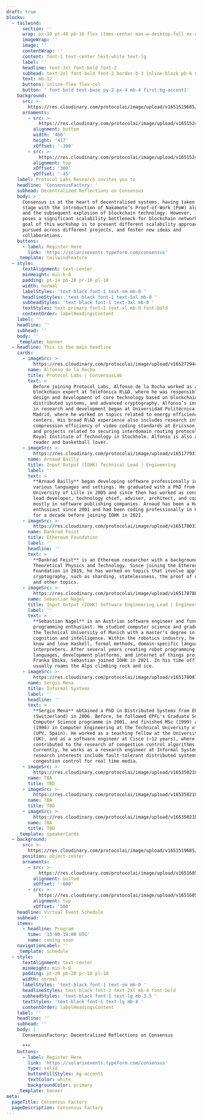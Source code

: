 ```yaml
---
draft: true
blocks:
  - tailwind:
      section: ''
      wrap: px-10 pt-48 pb-16 flex items-center max-w-desktop-full mx-auto
      imageWrap: ''
      image: ''
      contentWrap: ''
      content: font-1 text-center text-white text-lg
      label: ''
      headline: text-3xl font-bold font-2
      subhead: text-2xl font-bold font-2 border-b-3 inline-block pb-6 mb-16
      text: mb-12
      buttons: inline-flex flex-col
      button: ' font-bold text-base py-2 px-4 mb-4 first:bg-accent1'
    background:
      src: >-
        https://res.cloudinary.com/protocolai/image/upload/v1651519685/consensus-factory/hero_bg_gocqtx.png
      ornaments:
        - src: >-
            https://res.cloudinary.com/protocolai/image/upload/v1651524196/consensus-factory/hero-ornament-left_lvldlf.svg
          alignment: bottom
          width: '460'
          height: '417'
          xOffset: '-390'
        - src: >-
            https://res.cloudinary.com/protocolai/image/upload/v1651524200/consensus-factory/hero-ornament-right_dhqhk7.svg
          alignment: top
          xOffset: '300'
          yOffset: '-45'
    label: Protocol Labs Research invites you to
    headline: 'ConsensusFactory: '
    subhead: Decentralized Reflections on Consensus
    body: >
      Consensus is at the heart of decentralised systems, having taken centre
      stage with the introduction of Nakamoto’s Proof-of-Work (PoW) algorithm
      and the subsequent explosion of blockchain technology. However, it also
      poses a significant scalability bottleneck for blockchain networks. The
      goal of this workshop is to present different scalability approaches being
      pursued across different projects, and foster new ideas and
      collaborations.
    buttons:
      - label: Register Here
        link: 'https://solarisevents.typeform.com/consensus'
    _template: tailwindFeature
  - style:
      textAlignment: text-center
      minHeight: min-h-0
      padding: pt-14 pb-28 pr-10 pl-10
      width: normal
      labelStyles: 'text-black font-1 text-sm mb-0 '
      headlineStyles: 'text-black font-1 text-5xl mb-0 '
      subheadStyles: 'text-black font-1 text-3xl mb-0 '
      textStyles: text-primary font-1 text-xl mb-0 font-bold
      contentOrder: labelHeadingsContent
    label: ''
    headline: ''
    subhead: ''
    body: ''
    _template: banner
  - headline: This is the main headline
    cards:
      - imageSrc: >-
          https://res.cloudinary.com/protocolai/image/upload/v1652729448/consensus-factory/Alfonso_de_la_Rocha_IOHK_prxwmd.png
        name: Alfonso de la Rocha
        title: Protocol Labs | ConsensusLab
        text: >
          Before joining Protocol Labs, Alfonso de la Rocha worked as a
          blockchain expert at Telefónica R\&D, where he was responsible for the
          design and development of core technology based on blockchains,
          distributed systems, and advanced cryptography. Alfonso’s involvement
          in research and development began at Universidad Politécnica de
          Madrid, where he worked on topics related to energy efficiency in data
          centers. His broad R\&D experience also includes research into the
          compression efficiency of video coding standards at Ericsson Research
          and projects related to securing interdomain routing protocols at KTH
          Royal Institute of Technology in Stockholm. Alfonso is also an avid
          reader and basketball lover.
      - imageSrc: >-
          https://res.cloudinary.com/protocolai/image/upload/v1651779372/consensus-factory/Arnaud_Bailly_IOHK_mnmqm6.png
        name: Arnaud Bailly
        title: Input Output (IOHK) Technical Lead | Engineering
        label: ''
        text: >
          **Arnaud Bailly** began developing software professionally in 1994, in
          various languages and settings. He graduated with a PhD from the
          University of Lille in 2005 and since then has worked as consultant,
          lead developer, technology chief, adviser, architect, and coach,
          mostly in software publishing companies. Arnaud has been a Haskell
          enthusiast since 2001 and had been coding professionally in Haskell
          for a decade before joining IOHK in 2021.
      - imageSrc: >-
          https://res.cloudinary.com/protocolai/image/upload/v1651780333/consensus-factory/Dankrad_Feist_no_background_pbleub.png
        name: Dankrad Feist
        title: Ethereum Foundation
        label: ''
        headline: ''
        text: >
          **Dankrad Feist** is an Ethereum researcher with a background in
          Theoretical Physics and Technology. Since joining the Ethereum
          Foundation in 2019, he has worked on topics that involve applied
          cryptography, such as sharding, statelessness, the proof of custody
          and other topics.
      - imageSrc: >-
          https://res.cloudinary.com/protocolai/image/upload/v1651787887/Nagel_osaria.png
        name: Sebastian Nagel
        title: Input Output (IOHK) Software Engineering Lead | Engineering
        label: ''
        text: >
          **Sebastian Nagel** is an Austrian software engineer and functional
          programming enthusiast. He studied computer science and graduated from
          the Technical University of Munich with a master's degree in robotics,
          cognition and intelligence. Within the robotics industry, he got to
          know and love Haskell, formal methods, domain-specific languages, and
          interpreters. After several years creating robot programming
          languages, development platforms, and internet of things projects at
          Franka Emika, Sebastian joined IOHK in 2021. In his time off he
          usually roams the Alps climbing rock and ice.
      - imageSrc: >-
          https://res.cloudinary.com/protocolai/image/upload/v1651780872/consensus-factory/Sergio_Mena_no_background_c08yra.png
        name: Sergio Mena
        title: Informal Systems
        label: ''
        headline: ''
        text: >
          **Sergio Mena** obtained a PhD in Distributed Systems from EPFL
          (Switzerland) in 2006. Before, he followed EPFL's Graduate School in
          Computer Science programme in 2001, and finished MSc (1999) and BSc
          (1996) in Computer Engineering at the Technical University of Valencia
          (UPV, Spain). He worked as a teaching fellow at the University of York
          (UK), and as a software engineer at Cisco (~12 years), where he
          contributed to the research of congestion control algorithms.
          Currently, he works as a research engineer at Informal Systems. His
          research interests include fault-tolerant distributed systems, and
          congestion control for real time media.
      - imageSrc: >-
          https://res.cloudinary.com/protocolai/image/upload/v1653502186/consensus-factory/siloutte_wleddb.png
        name: TBA
        title: TBD
      - imageSrc: >-
          https://res.cloudinary.com/protocolai/image/upload/v1653502186/consensus-factory/siloutte_wleddb.png
        name: TBA
        title: TBD
      - imageSrc: >-
          https://res.cloudinary.com/protocolai/image/upload/v1653502186/consensus-factory/siloutte_wleddb.png
        name: TBA
        title: TBD
    _template: speakerCards
  - background:
      src: >-
        https://res.cloudinary.com/protocolai/image/upload/v1651519685/consensus-factory/hero_bg_gocqtx.png
      position: object-center
      ornaments:
        - src: >-
            https://res.cloudinary.com/protocolai/image/upload/v1651605746/consensus-factory/event-ornament-bottom_m9sjeg.svg
          alignment: bottom
          xOffset: '-600'
        - src: >-
            https://res.cloudinary.com/protocolai/image/upload/v1651605750/consensus-factory/event-ornament-top_s0gkrv.svg
          alignment: top
          xOffset: '500'
    headline: Virtual Event Schedule
    subhead: ''
    items:
      - headline: Program
        time: '13:00-19:00 UTC'
        name: coming soon
    navigationLabel: ''
    _template: schedule
  - style:
      textAlignment: text-center
      minHeight: min-h-0
      padding: pt-20 pb-20 pr-10 pl-10
      width: normal
      labelStyles: 'text-black font-1 text-sm mb-0 '
      headlineStyles: text-black font-2 text-2xl mb-4 font-bold
      subheadStyles: 'text-black font-1 text-lg mb-3.5 '
      textStyles: 'text-black font-1 text-lg mb-8 '
      contentOrder: labelHeadingsContent
    label: ''
    headline: ''
    subhead: ''
    body: |
      ConsensusFactory: Decentralized Reflections on Consensus

      ***
    buttons:
      - label: Register Here
        link: 'https://solarisevents.typeform.com/consensus'
        type: solid
        buttonFillStyles: bg-accent1
        textColor: white
        backgroundColor: primary
    _template: banner
meta:
  pageTitle: Consensus Factory
  pageDescription: Consensus Factory
---
```


